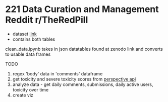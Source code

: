 # 221 Data Curation and Management Reddit r/TheRedPill

- dataset [link](https://zenodo.org/record/6386942)
- contains both tables

clean_data.ipynb takes in json datatables found at zenodo link and converts to usable data frames

TODO
1. regex 'body' data in 'comments' dataframe
2. get toxicity and severe toxicity scores from [perspective api](https://www.perspectiveapi.com/)
3. analyze data - get daily comments, submissions, daily active users, toxicity over time
4. create viz
